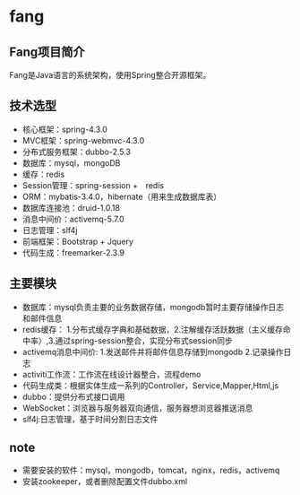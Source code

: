 # fang

## Fang项目简介

Fang是Java语言的系统架构，使用Spring整合开源框架。

## 技术选型

- 核心框架：spring-4.3.0
- MVC框架：spring-webmvc-4.3.0
- 分布式服务框架：dubbo-2.5.3
- 数据库：mysql，mongoDB
- 缓存：redis
- Session管理：spring-session +　redis
- ORM：mybatis-3.4.0，hibernate（用来生成数据库表）
- 数据库连接池：druid-1.0.18
- 消息中间价：activemq-5.7.0
- 日志管理：slf4j
- 前端框架：Bootstrap + Jquery
- 代码生成：freemarker-2.3.9

## 主要模块

- 数据库：mysql负责主要的业务数据存储，mongodb暂时主要存储操作日志和邮件信息
- redis缓存： 1.分布式缓存字典和基础数据，2.注解缓存活跃数据（主义缓存命中率）,3.通过spring-session整合，实现分布式session同步
- activemq消息中间价:  1.发送邮件并将邮件信息存储到mongodb 2.记录操作日志
- activiti工作流：工作流在线设计器整合，流程demo
- 代码生成类：根据实体生成一系列的Controller，Service,Mapper,Html,js
- dubbo：提供分布式接口调用
- WebSocket：浏览器与服务器双向通信，服务器想浏览器推送消息
- slf4j:日志管理，基于时间分割日志文件

## note
- 需要安装的软件：mysql，mongodb，tomcat，nginx，redis，activemq
- 安装zookeeper，或者删除配置文件dubbo.xml


